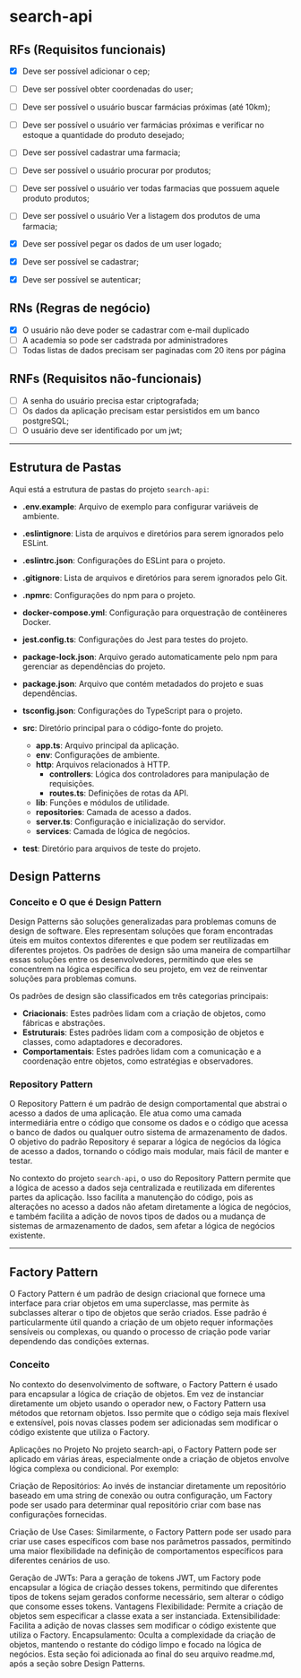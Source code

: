 # search-api

## RFs (Requisitos funcionais)

- [x] Deve ser possível adicionar o cep;
- [ ] Deve ser possível obter coordenadas do user;
- [ ] Deve ser possível o usuário buscar farmácias próximas (até 10km);
- [ ] Deve ser possível o usuário ver farmácias próximas e verificar no estoque a quantidade do produto desejado;

- [ ] Deve ser possível cadastrar uma farmacia;
- [ ] Deve ser possível o usuário procurar por produtos;
- [ ] Deve ser possível o usuário ver todas farmacias que possuem aquele produto produtos;
- [ ] Deve ser possível o usuário Ver a listagem dos produtos de uma farmacia;
- [x] Deve ser possível pegar os dados de um user logado;

- [x] Deve ser possível se cadastrar;
- [x] Deve ser possível se autenticar; 

## RNs (Regras de negócio)

- [x] O usuário não deve poder se cadastrar com e-mail duplicado
- [ ] A academia so pode ser cadstrada por administradores 
- [ ] Todas listas de dados precisam ser paginadas com 20 itens por página

## RNFs (Requisitos não-funcionais)

- [ ] A senha do usuário precisa estar criptografada;
- [ ] Os dados da aplicação precisam estar persistidos em um banco postgreSQL;
- [ ] O usuário deve ser identificado por um jwt;

---

## Estrutura de Pastas

Aqui está a estrutura de pastas do projeto `search-api`:

- **.env.example**: Arquivo de exemplo para configurar variáveis de ambiente.
- **.eslintignore**: Lista de arquivos e diretórios para serem ignorados pelo ESLint.
- **.eslintrc.json**: Configurações do ESLint para o projeto.
- **.gitignore**: Lista de arquivos e diretórios para serem ignorados pelo Git.
- **.npmrc**: Configurações do npm para o projeto.
- **docker-compose.yml**: Configuração para orquestração de contêineres Docker.
- **jest.config.ts**: Configurações do Jest para testes do projeto.
- **package-lock.json**: Arquivo gerado automaticamente pelo npm para gerenciar as dependências do projeto.
- **package.json**: Arquivo que contém metadados do projeto e suas dependências.
- **tsconfig.json**: Configurações do TypeScript para o projeto.

- **src**: Diretório principal para o código-fonte do projeto.
  - **app.ts**: Arquivo principal da aplicação.
  - **env**: Configurações de ambiente.
  - **http**: Arquivos relacionados à HTTP.
    - **controllers**: Lógica dos controladores para manipulação de requisições.
    - **routes.ts**: Definições de rotas da API.
  - **lib**: Funções e módulos de utilidade.
  - **repositories**: Camada de acesso a dados.
  - **server.ts**: Configuração e inicialização do servidor.
  - **services**: Camada de lógica de negócios.

- **test**: Diretório para arquivos de teste do projeto.






## Design Patterns

### Conceito e O que é Design Pattern

Design Patterns são soluções generalizadas para problemas comuns de design de software. Eles representam soluções que foram encontradas úteis em muitos contextos diferentes e que podem ser reutilizadas em diferentes projetos. Os padrões de design são uma maneira de compartilhar essas soluções entre os desenvolvedores, permitindo que eles se concentrem na lógica específica do seu projeto, em vez de reinventar soluções para problemas comuns.

Os padrões de design são classificados em três categorias principais:

- **Criacionais**: Estes padrões lidam com a criação de objetos, como fábricas e abstrações.
- **Estruturais**: Estes padrões lidam com a composição de objetos e classes, como adaptadores e decoradores.
- **Comportamentais**: Estes padrões lidam com a comunicação e a coordenação entre objetos, como estratégias e observadores.

### Repository Pattern

O Repository Pattern é um padrão de design comportamental que abstrai o acesso a dados de uma aplicação. Ele atua como uma camada intermediária entre o código que consome os dados e o código que acessa o banco de dados ou qualquer outro sistema de armazenamento de dados. O objetivo do padrão Repository é separar a lógica de negócios da lógica de acesso a dados, tornando o código mais modular, mais fácil de manter e testar.

No contexto do projeto `search-api`, o uso do Repository Pattern permite que a lógica de acesso a dados seja centralizada e reutilizada em diferentes partes da aplicação. Isso facilita a manutenção do código, pois as alterações no acesso a dados não afetam diretamente a lógica de negócios, e também facilita a adição de novos tipos de dados ou a mudança de sistemas de armazenamento de dados, sem afetar a lógica de negócios existente.

---

## Factory Pattern
O Factory Pattern é um padrão de design criacional que fornece uma interface para criar objetos em uma superclasse, mas permite às subclasses alterar o tipo de objetos que serão criados. Esse padrão é particularmente útil quando a criação de um objeto requer informações sensíveis ou complexas, ou quando o processo de criação pode variar dependendo das condições externas.

### Conceito
No contexto do desenvolvimento de software, o Factory Pattern é usado para encapsular a lógica de criação de objetos. Em vez de instanciar diretamente um objeto usando o operador new, o Factory Pattern usa métodos que retornam objetos. Isso permite que o código seja mais flexível e extensível, pois novas classes podem ser adicionadas sem modificar o código existente que utiliza o Factory.

Aplicações no Projeto
No projeto search-api, o Factory Pattern pode ser aplicado em várias áreas, especialmente onde a criação de objetos envolve lógica complexa ou condicional. Por exemplo:

Criação de Repositórios: Ao invés de instanciar diretamente um repositório baseado em uma string de conexão ou outra configuração, um Factory pode ser usado para determinar qual repositório criar com base nas configurações fornecidas.

Criação de Use Cases: Similarmente, o Factory Pattern pode ser usado para criar use cases específicos com base nos parâmetros passados, permitindo uma maior flexibilidade na definição de comportamentos específicos para diferentes cenários de uso.

Geração de JWTs: Para a geração de tokens JWT, um Factory pode encapsular a lógica de criação desses tokens, permitindo que diferentes tipos de tokens sejam gerados conforme necessário, sem alterar o código que consome esses tokens.
Vantagens
Flexibilidade: Permite a criação de objetos sem especificar a classe exata a ser instanciada.
Extensibilidade: Facilita a adição de novas classes sem modificar o código existente que utiliza o Factory.
Encapsulamento: Oculta a complexidade da criação de objetos, mantendo o restante do código limpo e focado na lógica de negócios.
Esta seção foi adicionada ao final do seu arquivo readme.md, após a seção sobre Design Patterns.
